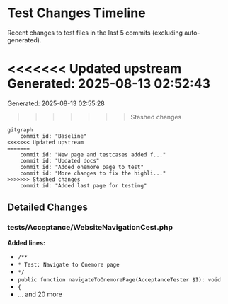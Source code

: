 # Test Changes Timeline

Recent changes to test files in the last 5 commits (excluding auto-generated).

<<<<<<< Updated upstream
Generated: 2025-08-13 02:52:43
=======
Generated: 2025-08-13 02:55:28
>>>>>>> Stashed changes

```mermaid
gitgraph
    commit id: "Baseline"
<<<<<<< Updated upstream
=======
    commit id: "New page and testcases added f..."
    commit id: "Updated docs"
    commit id: "Added onemore page to test"
    commit id: "More changes to fix the highli..."
>>>>>>> Stashed changes
    commit id: "Added last page for testing"
```

## Detailed Changes

### tests/Acceptance/WebsiteNavigationCest.php

**Added lines:**
- `/**`
- `* Test: Navigate to Onemore page`
- `*/`
- `public function navigateToOnemorePage(AcceptanceTester $I): void`
- `{`
- ... and 20 more

